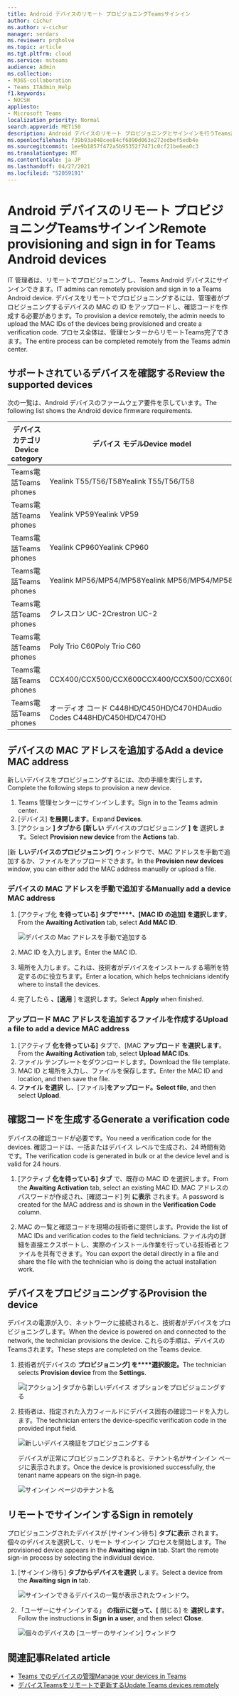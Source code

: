```yaml
---
title: Android デバイスのリモート プロビジョニングTeamsサインイン
author: cichur
ms.author: v-cichur
manager: serdars
ms.reviewer: prgholve
ms.topic: article
ms.tgt.pltfrm: cloud
ms.service: msteams
audience: Admin
ms.collection:
- M365-collaboration
- Teams_ITAdmin_Help
f1.keywords:
- NOCSH
appliesto:
- Microsoft Teams
localization_priority: Normal
search.appverid: MET150
description: Android デバイスのリモート プロビジョニングとサインインを行うTeams説明します
ms.openlocfilehash: f39b93a048cee84cf6890d063e272edbef5edb4e
ms.sourcegitcommit: 1ee9b1857f472a5b95352f7471c0cf21be6ea0c3
ms.translationtype: MT
ms.contentlocale: ja-JP
ms.lasthandoff: 04/27/2021
ms.locfileid: "52059191"
---
```

# <a name="remote-provisioning-and-sign-in-for-teams-android-devices"></a><span data-ttu-id="639ca-103">Android デバイスのリモート プロビジョニングTeamsサインイン</span><span class="sxs-lookup"><span data-stu-id="639ca-103">Remote provisioning and sign in for Teams Android devices</span></span>

<span data-ttu-id="639ca-104">IT 管理者は、リモートでプロビジョニングし、Teams Android デバイスにサインインできます。</span><span class="sxs-lookup"><span data-stu-id="639ca-104">IT admins can remotely provision and sign in to a Teams Android device.</span></span> <span data-ttu-id="639ca-105">デバイスをリモートでプロビジョニングするには、管理者がプロビジョニングするデバイスの MAC の ID をアップロードし、確認コードを作成する必要があります。</span><span class="sxs-lookup"><span data-stu-id="639ca-105">To provision a device remotely, the admin needs to upload the MAC IDs of the devices being provisioned and create a verification code.</span></span> <span data-ttu-id="639ca-106">プロセス全体は、管理センターからリモートTeams完了できます。</span><span class="sxs-lookup"><span data-stu-id="639ca-106">The entire process can be completed remotely from the Teams admin center.</span></span>

## <a name="review-the-supported-devices"></a><span data-ttu-id="639ca-107">サポートされているデバイスを確認する</span><span class="sxs-lookup"><span data-stu-id="639ca-107">Review the supported devices</span></span>

<span data-ttu-id="639ca-108">次の一覧は、Android デバイスのファームウェア要件を示しています。</span><span class="sxs-lookup"><span data-stu-id="639ca-108">The following list shows the Android device firmware requirements.</span></span>

|<span data-ttu-id="639ca-109">デバイス カテゴリ</span><span class="sxs-lookup"><span data-stu-id="639ca-109">Device category</span></span>|<span data-ttu-id="639ca-110">デバイス モデル</span><span class="sxs-lookup"><span data-stu-id="639ca-110">Device model</span></span>|<span data-ttu-id="639ca-111">ファームウェアのバージョン</span><span class="sxs-lookup"><span data-stu-id="639ca-111">Firmware version</span></span>|
|-|-|-|
|<span data-ttu-id="639ca-112">Teams電話</span><span class="sxs-lookup"><span data-stu-id="639ca-112">Teams phones</span></span>|<span data-ttu-id="639ca-113">Yealink T55/T56/T58</span><span class="sxs-lookup"><span data-stu-id="639ca-113">Yealink T55/T56/T58</span></span>|<span data-ttu-id="639ca-114">58.15.0.124</span><span class="sxs-lookup"><span data-stu-id="639ca-114">58.15.0.124</span></span>|
|<span data-ttu-id="639ca-115">Teams電話</span><span class="sxs-lookup"><span data-stu-id="639ca-115">Teams phones</span></span>|<span data-ttu-id="639ca-116">Yealink VP59</span><span class="sxs-lookup"><span data-stu-id="639ca-116">Yealink VP59</span></span>|<span data-ttu-id="639ca-117">91.15.0.58</span><span class="sxs-lookup"><span data-stu-id="639ca-117">91.15.0.58</span></span>|
|<span data-ttu-id="639ca-118">Teams電話</span><span class="sxs-lookup"><span data-stu-id="639ca-118">Teams phones</span></span>|<span data-ttu-id="639ca-119">Yealink CP960</span><span class="sxs-lookup"><span data-stu-id="639ca-119">Yealink CP960</span></span>|<span data-ttu-id="639ca-120">73.15.0.117</span><span class="sxs-lookup"><span data-stu-id="639ca-120">73.15.0.117</span></span>|
|<span data-ttu-id="639ca-121">Teams電話</span><span class="sxs-lookup"><span data-stu-id="639ca-121">Teams phones</span></span>|<span data-ttu-id="639ca-122">Yealink MP56/MP54/MP58</span><span class="sxs-lookup"><span data-stu-id="639ca-122">Yealink MP56/MP54/MP58</span></span>|<span data-ttu-id="639ca-123">122.15.0.36</span><span class="sxs-lookup"><span data-stu-id="639ca-123">122.15.0.36</span></span>|
|<span data-ttu-id="639ca-124">Teams電話</span><span class="sxs-lookup"><span data-stu-id="639ca-124">Teams phones</span></span>|<span data-ttu-id="639ca-125">クレスロン UC-2</span><span class="sxs-lookup"><span data-stu-id="639ca-125">Crestron UC-2</span></span>|<span data-ttu-id="639ca-126">1.0.3.52</span><span class="sxs-lookup"><span data-stu-id="639ca-126">1.0.3.52</span></span>|
|<span data-ttu-id="639ca-127">Teams電話</span><span class="sxs-lookup"><span data-stu-id="639ca-127">Teams phones</span></span>|  <span data-ttu-id="639ca-128">Poly Trio C60</span><span class="sxs-lookup"><span data-stu-id="639ca-128">Poly Trio C60</span></span>|  <span data-ttu-id="639ca-129">7.0.2.1071</span><span class="sxs-lookup"><span data-stu-id="639ca-129">7.0.2.1071</span></span>|
|<span data-ttu-id="639ca-130">Teams電話</span><span class="sxs-lookup"><span data-stu-id="639ca-130">Teams phones</span></span>|  <span data-ttu-id="639ca-131">CCX400/CCX500/CCX600</span><span class="sxs-lookup"><span data-stu-id="639ca-131">CCX400/CCX500/CCX600</span></span>    |<span data-ttu-id="639ca-132">7.0.2.1072</span><span class="sxs-lookup"><span data-stu-id="639ca-132">7.0.2.1072</span></span>|
|<span data-ttu-id="639ca-133">Teams電話</span><span class="sxs-lookup"><span data-stu-id="639ca-133">Teams phones</span></span>|  <span data-ttu-id="639ca-134">オーディオ コード C448HD/C450HD/C470HD</span><span class="sxs-lookup"><span data-stu-id="639ca-134">Audio Codes C448HD/C450HD/C470HD</span></span>|   <span data-ttu-id="639ca-135">1.10.120</span><span class="sxs-lookup"><span data-stu-id="639ca-135">1.10.120</span></span>|

## <a name="add-a-device-mac-address"></a><span data-ttu-id="639ca-136">デバイスの MAC アドレスを追加する</span><span class="sxs-lookup"><span data-stu-id="639ca-136">Add a device MAC address</span></span>

<span data-ttu-id="639ca-137">新しいデバイスをプロビジョニングするには、次の手順を実行します。</span><span class="sxs-lookup"><span data-stu-id="639ca-137">Complete the following steps to provision a new device.</span></span>

1. <span data-ttu-id="639ca-138">Teams 管理センターにサインインします。</span><span class="sxs-lookup"><span data-stu-id="639ca-138">Sign in to the Teams admin center.</span></span>
2. <span data-ttu-id="639ca-139">[デバイス] **を展開します**。</span><span class="sxs-lookup"><span data-stu-id="639ca-139">Expand **Devices**.</span></span>
3. <span data-ttu-id="639ca-140">[アクション **] タブから [新しい** デバイスのプロビジョニング **] を** 選択します。</span><span class="sxs-lookup"><span data-stu-id="639ca-140">Select **Provision new device** from the **Actions** tab.</span></span>

<span data-ttu-id="639ca-141">[新 **しいデバイスのプロビジョニング]** ウィンドウで、MAC アドレスを手動で追加するか、ファイルをアップロードできます。</span><span class="sxs-lookup"><span data-stu-id="639ca-141">In the **Provision new devices** window, you can either add the MAC address manually or upload a file.</span></span>

### <a name="manually-add-a-device-mac-address"></a><span data-ttu-id="639ca-142">デバイスの MAC アドレスを手動で追加する</span><span class="sxs-lookup"><span data-stu-id="639ca-142">Manually add a device MAC address</span></span>

1. <span data-ttu-id="639ca-143">[アクティブ化 **を待っている] タブで\*\*\*\*、[MAC ID の追加] を選択します**。</span><span class="sxs-lookup"><span data-stu-id="639ca-143">From the **Awaiting Activation** tab, select **Add MAC ID**.</span></span>

   ![デバイスの Mac アドレスを手動で追加する](../media/remote-provision-6.png)

1. <span data-ttu-id="639ca-145">MAC ID を入力します。</span><span class="sxs-lookup"><span data-stu-id="639ca-145">Enter the MAC ID.</span></span>
1. <span data-ttu-id="639ca-146">場所を入力します。これは、技術者がデバイスをインストールする場所を特定するのに役立ちます。</span><span class="sxs-lookup"><span data-stu-id="639ca-146">Enter a location, which helps technicians identify where to install the devices.</span></span>
1. <span data-ttu-id="639ca-147">完了したら **、[適用** ] を選択します。</span><span class="sxs-lookup"><span data-stu-id="639ca-147">Select **Apply** when finished.</span></span>

### <a name="upload-a-file-to-add-a-device-mac-address"></a><span data-ttu-id="639ca-148">アップロード MAC アドレスを追加するファイルを作成する</span><span class="sxs-lookup"><span data-stu-id="639ca-148">Upload a file to add a device MAC address</span></span>

1. <span data-ttu-id="639ca-149">[アクティブ **化を待っている]** タブで、[MAC **アップロード を選択します**。</span><span class="sxs-lookup"><span data-stu-id="639ca-149">From the **Awaiting Activation** tab, select **Upload MAC IDs**.</span></span>
2. <span data-ttu-id="639ca-150">ファイル テンプレートをダウンロードします。</span><span class="sxs-lookup"><span data-stu-id="639ca-150">Download the file template.</span></span>
3. <span data-ttu-id="639ca-151">MAC ID と場所を入力し、ファイルを保存します。</span><span class="sxs-lookup"><span data-stu-id="639ca-151">Enter the MAC ID and location, and then save the file.</span></span>
4. <span data-ttu-id="639ca-152">**ファイル を選択** し、[ファイル]**をアップロード。**</span><span class="sxs-lookup"><span data-stu-id="639ca-152">**Select file**, and then select **Upload**.</span></span>

## <a name="generate-a-verification-code"></a><span data-ttu-id="639ca-153">確認コードを生成する</span><span class="sxs-lookup"><span data-stu-id="639ca-153">Generate a verification code</span></span>

<span data-ttu-id="639ca-154">デバイスの確認コードが必要です。</span><span class="sxs-lookup"><span data-stu-id="639ca-154">You need a verification code for the devices.</span></span> <span data-ttu-id="639ca-155">確認コードは、一括またはデバイス レベルで生成され、24 時間有効です。</span><span class="sxs-lookup"><span data-stu-id="639ca-155">The verification code is generated in bulk or at the device level and is valid for 24 hours.</span></span>

1. <span data-ttu-id="639ca-156">[アクティブ **化を待っている] タブ** で、既存の MAC ID を選択します。</span><span class="sxs-lookup"><span data-stu-id="639ca-156">From the **Awaiting Activation** tab, select an existing MAC ID.</span></span>
   <span data-ttu-id="639ca-157">MAC アドレスのパスワードが作成され、[確認コード] 列 **に表示** されます。</span><span class="sxs-lookup"><span data-stu-id="639ca-157">A password is created for the MAC address and is shown in the **Verification Code** column.</span></span>

2. <span data-ttu-id="639ca-158">MAC の一覧と確認コードを現場の技術者に提供します。</span><span class="sxs-lookup"><span data-stu-id="639ca-158">Provide the list of MAC IDs and verification codes to the field technicians.</span></span> <span data-ttu-id="639ca-159">ファイル内の詳細を直接エクスポートし、実際のインストール作業を行っている技術者とファイルを共有できます。</span><span class="sxs-lookup"><span data-stu-id="639ca-159">You can export the detail directly in a file and share the file with the technician who is doing the actual installation work.</span></span>

## <a name="provision-the-device"></a><span data-ttu-id="639ca-160">デバイスをプロビジョニングする</span><span class="sxs-lookup"><span data-stu-id="639ca-160">Provision the device</span></span>

<span data-ttu-id="639ca-161">デバイスの電源が入り、ネットワークに接続されると、技術者がデバイスをプロビジョニングします。</span><span class="sxs-lookup"><span data-stu-id="639ca-161">When the device is powered on and connected to the network, the technician provisions the device.</span></span> <span data-ttu-id="639ca-162">これらの手順は、デバイスのTeamsされます。</span><span class="sxs-lookup"><span data-stu-id="639ca-162">These steps are completed on the Teams device.</span></span>

1. <span data-ttu-id="639ca-163">技術者が[デバイスの **プロビジョニング] を\*\*\*\*選択設定。**</span><span class="sxs-lookup"><span data-stu-id="639ca-163">The technician selects **Provision device** from the **Settings**.</span></span>  

   ![[アクション] タブから新しいデバイス オプションをプロビジョニングする](../media/provision-device1.png)
  
2. <span data-ttu-id="639ca-165">技術者は、指定された入力フィールドにデバイス固有の確認コードを入力します。</span><span class="sxs-lookup"><span data-stu-id="639ca-165">The technician enters the device-specific verification code in the provided input field.</span></span>

   ![新しいデバイス検証をプロビジョニングする](../media/provision-device-verification1.png)

   <span data-ttu-id="639ca-167">デバイスが正常にプロビジョニングされると、テナント名がサインイン ページに表示されます。</span><span class="sxs-lookup"><span data-stu-id="639ca-167">Once the device is provisioned successfully, the tenant name appears on the sign-in page.</span></span>

   ![サインイン ページのテナント名](../media/provision-code.png)

## <a name="sign-in-remotely"></a><span data-ttu-id="639ca-169">リモートでサインインする</span><span class="sxs-lookup"><span data-stu-id="639ca-169">Sign in remotely</span></span>

<span data-ttu-id="639ca-170">プロビジョニングされたデバイスが [サインイン待ち] **タブに表示** されます。個々のデバイスを選択して、リモート サインイン プロセスを開始します。</span><span class="sxs-lookup"><span data-stu-id="639ca-170">The provisioned device appears in the **Awaiting sign in** tab. Start the remote sign-in process by selecting the individual device.</span></span>

1. <span data-ttu-id="639ca-171">[サインイン待ち] **タブからデバイスを選択** します。</span><span class="sxs-lookup"><span data-stu-id="639ca-171">Select a device from the **Awaiting sign in** tab.</span></span>

   ![サインインできるデバイスの一覧が表示されたウィンドウ。](../media/remote-device1.png)

2. <span data-ttu-id="639ca-173">「ユーザーにサインインする」 **の指示に従って、[** 閉じる] を **選択します**。</span><span class="sxs-lookup"><span data-stu-id="639ca-173">Follow the instructions in **Sign in a user**, and then select **Close**.</span></span>

   ![個々のデバイスの [ユーザーのサインイン] ウィンドウ](../media/sign-in-user.png)

## <a name="related-article"></a><span data-ttu-id="639ca-175">関連記事</span><span class="sxs-lookup"><span data-stu-id="639ca-175">Related article</span></span>

- [<span data-ttu-id="639ca-176">Teams でのデバイスの管理</span><span class="sxs-lookup"><span data-stu-id="639ca-176">Manage your devices in Teams</span></span>](device-management.md)
- [<span data-ttu-id="639ca-177">デバイスTeamsをリモートで更新する</span><span class="sxs-lookup"><span data-stu-id="639ca-177">Update Teams devices remotely</span></span>](remote-update.md)
